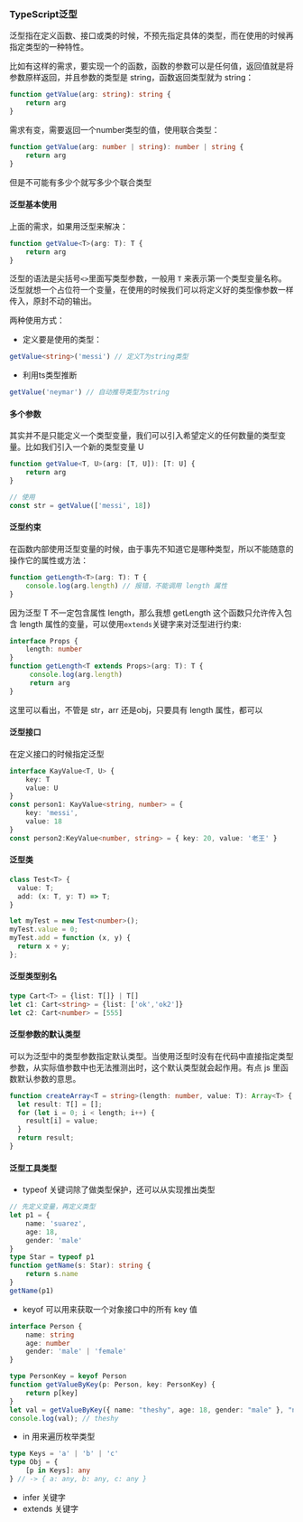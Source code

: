 ### TypeScript泛型

泛型指在定义函数、接口或类的时候，不预先指定具体的类型，而在使用的时候再指定类型的一种特性。

比如有这样的需求，要实现一个的函数，函数的参数可以是任何值，返回值就是将参数原样返回，并且参数的类型是 string，函数返回类型就为 string：

```ts
function getValue(arg: string): string {
    return arg
}
```
需求有变，需要返回一个number类型的值，使用联合类型：
```ts
function getValue(arg: number | string): number | string {
    return arg
}
```
但是不可能有多少个就写多少个联合类型

#### 泛型基本使用
上面的需求，如果用泛型来解决：
```ts
function getValue<T>(arg: T): T {
    return arg
}
```
泛型的语法是尖括号`<>`里面写类型参数，一般用 `T` 来表示第一个类型变量名称。泛型就想一个占位符一个变量，在使用的时候我们可以将定义好的类型像参数一样传入，原封不动的输出。

两种使用方式：     
   - 定义要是使用的类型：
   ```ts
   getValue<string>('messi') // 定义T为string类型
   ```
   - 利用ts类型推断
   ```ts
   getValue('neymar') // 自动推导类型为string
   ```
   
#### 多个参数
其实并不是只能定义一个类型变量，我们可以引入希望定义的任何数量的类型变量。比如我们引入一个新的类型变量 U

```ts
function getValue<T, U>(arg: [T, U]): [T: U] {
    return arg
}

// 使用
const str = getValue(['messi', 18])
```

#### 泛型约束

在函数内部使用泛型变量的时候，由于事先不知道它是哪种类型，所以不能随意的操作它的属性或方法：
```ts
function getLength<T>(arg: T): T {
    console.log(arg.length) // 报错，不能调用 length 属性
}
```
因为泛型 T 不一定包含属性 length，那么我想 getLength 这个函数只允许传入包含 length 属性的变量，可以使用`extends`关键字来对泛型进行约束:
```ts
interface Props {
    length: number
}
function getLength<T extends Props>(arg: T): T {
     console.log(arg.length)
     return arg
}
```
这里可以看出，不管是 str，arr 还是obj，只要具有 length 属性，都可以

#### 泛型接口
在定义接口的时候指定泛型
```ts
interface KayValue<T, U> {
    key: T
    value: U
}
const person1: KayValue<string, number> = {
    key: 'messi',
    value: 18
}
const person2:KeyValue<number, string> = { key: 20, value: '老王' }
```

#### 泛型类
```ts
class Test<T> {
  value: T;
  add: (x: T, y: T) => T;
}

let myTest = new Test<number>();
myTest.value = 0;
myTest.add = function (x, y) {
  return x + y;
};
```

#### 泛型类型别名

```ts
type Cart<T> = {list: T[]} | T[] 
let c1: Cart<string> = {list: ['ok','ok2']}
let c2: Cart<number> = [555]
```

#### 泛型参数的默认类型
可以为泛型中的类型参数指定默认类型。当使用泛型时没有在代码中直接指定类型参数，从实际值参数中也无法推测出时，这个默认类型就会起作用。有点 js 里函数默认参数的意思。
```ts
function createArray<T = string>(length: number, value: T): Array<T> {
  let result: T[] = [];
  for (let i = 0; i < length; i++) {
    result[i] = value;
  }
  return result;
}
```

#### 泛型工具类型
- typeof
关键词除了做类型保护，还可以从实现推出类型
```ts
// 先定义变量，再定义类型
let p1 = { 
    name: 'suarez',
    age: 18,
    gender: 'male'
}
type Star = typeof p1
function getName(s: Star): string {
    return s.name
}
getName(p1)
```
- keyof 可以用来获取一个对象接口中的所有 key 值
```ts
interface Person {
    name: string
    age: number
    gender: 'male' | 'female'
}

type PersonKey = keyof Person
function getValueByKey(p: Person, key: PersonKey) {
    return p[key]
}
let val = getValueByKey({ name: "theshy", age: 18, gender: "male" }, "name");
console.log(val); // theshy
```
- in 用来遍历枚举类型
```ts
type Keys = 'a' | 'b' | 'c'
type Obj = {
    [p in Keys]: any
} // -> { a: any, b: any, c: any }
```
- infer 关键字
- extends 关键字
